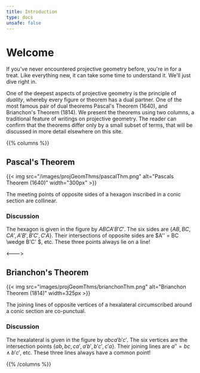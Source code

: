 ```yaml
---
title: Introduction
type: docs
unsafe: false
---
```


# Welcome 

If you've never encountered projective geometry before, you're in for a treat. Like everything new, it can take some time to understand it. We'll just dive right in.

One of the deepest aspects of projective geometry is the principle of *duality*, whereby every figure or theorem has a dual partner. One of the most famous pair of dual theorems Pascal's Theorem (1640), and Brianchon's Theorem (1814). We present the theorems using two columns, a traditional feature of writings on projective geometry. The reader can confirm that the theorems differ only by a small subset of terms, that will be discussed in more detail elsewhere on this site. 

{{% columns %}}
## Pascal's Theorem 

{{< img src="/images/projGeomThms/pascalThm.png"  alt="Pascals Theorem (1640)" width="300px" >}}

<div>
<p>The meeting points of opposite sides of a hexagon inscribed in a conic section are collinear. </p>
</div>

### Discussion
The hexagon is given in the figure by $ABCA'B'C'$. The six sides are $\{AB,BC,CA',A'B',B'C',C'A\}$. Their intersections of opposite sides are $A'' = BC \wedge B'C' $, etc. These three points always lie on a line! 

<--->

## Brianchon's Theorem

<div>
{{< img src="images/projGeomThms/brianchonThm.png"  alt="Brianchon Theorem (1814)" width=325px >}}
</div>
 
The joining lines of opposite vertices of a hexalateral circumscribed around a conic section are co-punctual.

### Discussion
The hexalateral is given in the figure by $abca'b'c'$. The six vertices are the intersection points $\{ab, bc, ca', a'b', b'c', c'a\}$. Their joining lines are $a'' = bc \wedge b'c'$, etc. These three lines always have a common point! 
 
 
 
{{% /columns %}}



